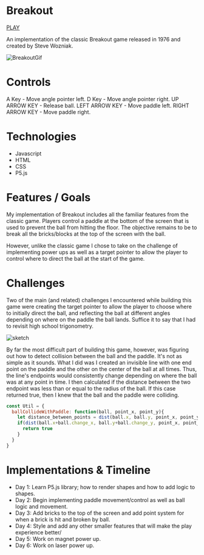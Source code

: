 # Breakout
[PLAY](https://01omartorres.github.io/Breakout)

An implementation of the classic Breakout game released in 1976 and created by Steve Wozniak.

![BreakoutGif](https://raw.githubusercontent.com/01omartorres/Breakout/master/images/breakout_video.gif)

# Controls

A Key - Move angle pointer left.
D Key - Move angle pointer right.
UP ARROW KEY - Release ball.
LEFT ARROW KEY - Move paddle left.
RIGHT ARROW KEY - Move paddle right.

# Technologies

* Javascript
* HTML 
* CSS
* P5.js

# Features / Goals 

My implementation of Breakout includes all the familiar features from the classic game. Players control a paddle at the bottom of the screen that is used to prevent the ball from hitting the floor. The objective remains to be to break all the bricks/blocks at the top of the screen with the ball. 

However, unlike the classic game I chose to take on the challenge of implementing power ups as well as a target pointer to allow the player to control where to direct the ball at the start of the game. 

# Challenges

Two of the main (and related) challenges I encountered while building this game were creating the target pointer to allow the player to choose where to initially direct the ball, and reflecting the ball at different angles depending on where on the paddle the ball lands. Suffice it to say that I had to revisit high school trigonometry. 

![sketch](https://raw.githubusercontent.com/01omartorres/Breakout/master/images/sketch_idea.jpg)

By far the most difficult part of building this game, however, was figuring out how to detect collision between the ball and the paddle. It's not as simple as it sounds. What I did was I created an invisible line with one end point on the paddle and the other on the center of the ball at all times. Thus, the line's endpoints would consistently change depending on where the ball was at any point in time. I then calculated if the distance between the two endpoint was less than or equal to the radius of the ball. If this case returned true, then I knew that the ball and the paddle were colliding. 


```javascript
const Util = {
  ballCollideWithPaddle: function(ball, point_x, point_y){
    let distance_between_points = dist(ball.x, ball.y, point_x, point_y)
    if(dist(ball.x+ball.change_x, ball.y+ball.change_y, point_x, point_y) <= ball.radius){
      return true
    }
  }
}
```




# Implementations & Timeline

* Day 1: Learn P5.js library; how to render shapes and how to add logic to shapes.
* Day 2: Begin implementing paddle movement/control as well as ball logic and movement.
* Day 3: Add bricks to the top of the screen and add point system for when a brick is hit and broken by ball.
* Day 4: Style and add any other smaller features that will make the play experience better/
* Day 5: Work on magnet power up.
* Day 6: Work on laser power up.
